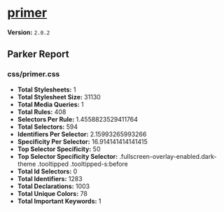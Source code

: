# [primer]( http://primercss.io )

**Version:** `2.0.2`

## Parker Report

### css/primer.css

- **Total Stylesheets:** 1
- **Total Stylesheet Size:** 31130
- **Total Media Queries:** 1
- **Total Rules:** 408
- **Selectors Per Rule:** 1.4558823529411764
- **Total Selectors:** 594
- **Identifiers Per Selector:** 2.15993265993266
- **Specificity Per Selector:** 16.914141414141415
- **Top Selector Specificity:** 50
- **Top Selector Specificity Selector:** .fullscreen-overlay-enabled.dark-theme .tooltipped .tooltipped-s:before
- **Total Id Selectors:** 0
- **Total Identifiers:** 1283
- **Total Declarations:** 1003
- **Total Unique Colors:** 78
- **Total Important Keywords:** 1
